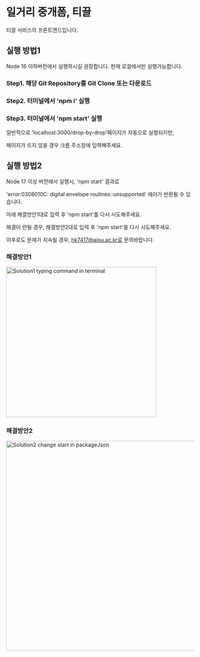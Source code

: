 # 일거리 중개폼, 티끌

티끌 서비스의 프론트엔드입니다.

## 실행 방법1
Node 16 이하버전에서 실행하시길 권장합니다.
현재 로컬에서만 실행가능합니다.

### Step1. 해당 Git Repository를 Git Clone 또는 다운로드
### Step2. 터미널에서 'npm i' 실행
### Step3. 터미널에서 'npm start' 실행
일반적으로 'localhost:3000/drop-by-drop'페이지가 자동으로 실행되지만,

페이지가 뜨지 않을 경우 크롬 주소창에 입력해주세요.

## 실행 방법2
Node 17 이상 버전에서 실행시, 'npm start' 결과로 

'error:0308010C: digital envelope routines::unsupported' 에러가 반환될 수 있습니다.

아래 해결방안1대로 입력 후 'npm start'를 다시 시도해주세요.

해결이 안될 경우, 해결방안2대로 입력 후 'npm start'를 다시 시도해주세요.

이후로도 문제가 지속될 경우, hk7417@ajou.ac.kr로 문의바랍니다.

### 해결방안1
<img width="402" alt="Solution1 typing command in terminal" src="https://user-images.githubusercontent.com/52736242/144786769-9083abd6-57bc-4bcf-9896-b16f9e25e8ac.png">

### 해결방안2
<img width="561" alt="Solution2 change start in packageJson" src="https://user-images.githubusercontent.com/52736242/144787204-6aba2266-4d47-47a2-a72b-03d6f81435ce.png">

